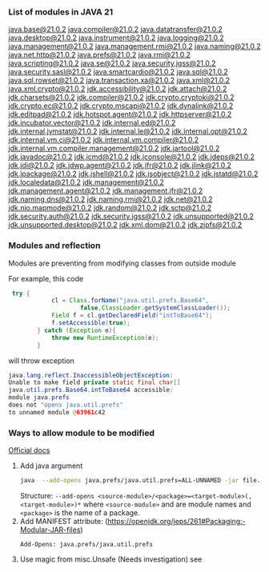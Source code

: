 ### List of modules in JAVA 21
java.base@21.0.2
java.compiler@21.0.2
java.datatransfer@21.0.2
java.desktop@21.0.2
java.instrument@21.0.2
java.logging@21.0.2
java.management@21.0.2
java.management.rmi@21.0.2
java.naming@21.0.2
java.net.http@21.0.2
java.prefs@21.0.2
java.rmi@21.0.2
java.scripting@21.0.2
java.se@21.0.2
java.security.jgss@21.0.2
java.security.sasl@21.0.2
java.smartcardio@21.0.2
java.sql@21.0.2
java.sql.rowset@21.0.2
java.transaction.xa@21.0.2
java.xml@21.0.2
java.xml.crypto@21.0.2
jdk.accessibility@21.0.2
jdk.attach@21.0.2
jdk.charsets@21.0.2
jdk.compiler@21.0.2
jdk.crypto.cryptoki@21.0.2
jdk.crypto.ec@21.0.2
jdk.crypto.mscapi@21.0.2
jdk.dynalink@21.0.2
jdk.editpad@21.0.2
jdk.hotspot.agent@21.0.2
jdk.httpserver@21.0.2
jdk.incubator.vector@21.0.2
jdk.internal.ed@21.0.2
jdk.internal.jvmstat@21.0.2
jdk.internal.le@21.0.2
jdk.internal.opt@21.0.2
jdk.internal.vm.ci@21.0.2
jdk.internal.vm.compiler@21.0.2
jdk.internal.vm.compiler.management@21.0.2
jdk.jartool@21.0.2
jdk.javadoc@21.0.2
jdk.jcmd@21.0.2
jdk.jconsole@21.0.2
jdk.jdeps@21.0.2
jdk.jdi@21.0.2
jdk.jdwp.agent@21.0.2
jdk.jfr@21.0.2
jdk.jlink@21.0.2
jdk.jpackage@21.0.2
jdk.jshell@21.0.2
jdk.jsobject@21.0.2
jdk.jstatd@21.0.2
jdk.localedata@21.0.2
jdk.management@21.0.2
jdk.management.agent@21.0.2
jdk.management.jfr@21.0.2
jdk.naming.dns@21.0.2
jdk.naming.rmi@21.0.2
jdk.net@21.0.2
jdk.nio.mapmode@21.0.2
jdk.random@21.0.2
jdk.sctp@21.0.2
jdk.security.auth@21.0.2
jdk.security.jgss@21.0.2
jdk.unsupported@21.0.2
jdk.unsupported.desktop@21.0.2
jdk.xml.dom@21.0.2
jdk.zipfs@21.0.2
### Modules and reflection
Modules are preventing from modifying 
classes from outside module

For example, this code 
```java
 try {
            cl = Class.forName("java.util.prefs.Base64",
                    false,ClassLoader.getSystemClassLoader());
            Field f = cl.getDeclaredField("intToBase64");
            f.setAccessible(true);
        } catch (Exception e){
            throw new RuntimeException(e);
        }
```
will throw exception
```java
java.lang.reflect.InaccessibleObjectException: 
Unable to make field private static final char[] 
java.util.prefs.Base64.intToBase64 accessible: 
module java.prefs 
does not "opens java.util.prefs"
to unnamed module @63961c42
```

### Ways to allow module to be modified

[Official docs](https://openjdk.org/jeps/261)

1. Add java argument
   ```sh
   java  --add-opens java.prefs/java.util.prefs=ALL-UNNAMED -jar file.jar 
   ```
   Structure:
   `--add-opens <source-module>/<package>=<target-module>(,<target-module>)*`
   where `<source-module>` and <target-module> are module names 
   and `<package>` is the name of a package. 
2. Add MANIFEST attribute:
    (https://openjdk.org/jeps/261#Packaging:-Modular-JAR-files)
    ```
    Add-Opens: java.prefs/java.util.prefs
   ```
3. Use magic from misc.Unsafe
   (Needs investigation) 
    see 
